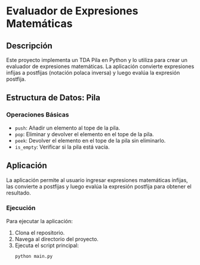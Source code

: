 # Evaluador de Expresiones Matemáticas

## Descripción

Este proyecto implementa un TDA Pila en Python y lo utiliza para crear un evaluador de expresiones matemáticas. La aplicación convierte expresiones infijas a postfijas (notación polaca inversa) y luego evalúa la expresión postfija.

## Estructura de Datos: Pila

### Operaciones Básicas
- `push`: Añadir un elemento al tope de la pila.
- `pop`: Eliminar y devolver el elemento en el tope de la pila.
- `peek`: Devolver el elemento en el tope de la pila sin eliminarlo.
- `is_empty`: Verificar si la pila está vacía.

## Aplicación

La aplicación permite al usuario ingresar expresiones matemáticas infijas, las convierte a postfijas y luego evalúa la expresión postfija para obtener el resultado.

### Ejecución

Para ejecutar la aplicación:

1. Clona el repositorio.
2. Navega al directorio del proyecto.
3. Ejecuta el script principal:
   ```bash
   python main.py
